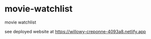 # movie-watchlist
 movie watchlist

 see deployed website at https://willowy-creponne-4093a8.netlify.app
